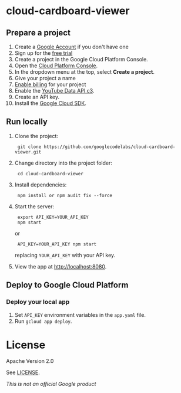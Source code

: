 # cloud-cardboard-viewer

## Prepare a project

1. Create a [Google Account](https://accounts.google.com/SignUpWithoutGmail?service=cloudconsole&continue=https%3A%2F%2Fconsole.developers.google.com%2F&ltmpl=api) if you don't have one
1. Sign up for the [free trial](https://console.cloud.google.com/freetrial)
1. Create a project in the Google Cloud Platform Console.
  1. Open the [Cloud Platform Console](https://console.cloud.google.com/).
  1. In the dropdown menu at the top, select __Create a project__.
  1. Give your project a name
1. [Enable billing](https://console.cloud.google.com/billing) for your project
1. Enable the [YouTube Data API c3](https://console.developers.google.com/apis/api/youtube/overview).
1. Create an API key.
1. Install the [Google Cloud SDK](https://cloud.google.com/sdk/).

## Run locally

1. Clone the project:

        git clone https://github.com/googlecodelabs/cloud-cardboard-viewer.git

1. Change directory into the project folder:

        cd cloud-cardboard-viewer

1. Install dependencies:

        npm install or npm audit fix --force

1. Start the server:

        export API_KEY=YOUR_API_KEY
        npm start

    or

        API_KEY=YOUR_API_KEY npm start

    replacing `YOUR_API_KEY` with your API key.

1. View the app at [http://localhost:8080](http://localhost:8080).

## Deploy to Google Cloud Platform

### Deploy your local app

1. Set `API_KEY` environment variables in the `app.yaml` file.
1. Run `gcloud app deploy`.

# License

Apache Version 2.0

See [LICENSE](LICENSE).

*This is not an official Google product*
